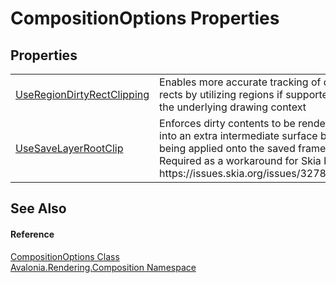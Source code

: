 # CompositionOptions Properties




## Properties
<table>
<tr>
<td><a href="P_Avalonia_Rendering_Composition_CompositionOptions_UseRegionDirtyRectClipping">UseRegionDirtyRectClipping</a></td>
<td>Enables more accurate tracking of dirty rects by utilizing regions if supported by the underlying drawing context</td>
</tr>
<tr>
<td><a href="P_Avalonia_Rendering_Composition_CompositionOptions_UseSaveLayerRootClip">UseSaveLayerRootClip</a></td>
<td>Enforces dirty contents to be rendered into an extra intermediate surface before being applied onto the saved frame. Required as a workaround for Skia bug https://issues.skia.org/issues/327877721</td>
</tr>
</table>

## See Also


#### Reference
<a href="T_Avalonia_Rendering_Composition_CompositionOptions">CompositionOptions Class</a>  
<a href="N_Avalonia_Rendering_Composition">Avalonia.Rendering.Composition Namespace</a>  

